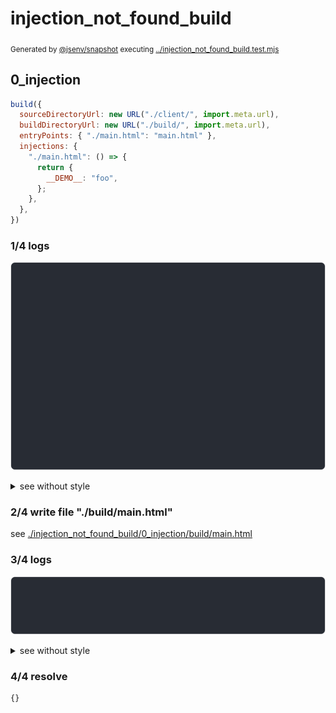 # injection_not_found_build

<sub>
  Generated by <a href="https://github.com/jsenv/core/tree/main/packages/independent/snapshot">@jsenv/snapshot</a> executing <a href="../injection_not_found_build.test.mjs">../injection_not_found_build.test.mjs</a>
</sub>

## 0_injection

```js
build({
  sourceDirectoryUrl: new URL("./client/", import.meta.url),
  buildDirectoryUrl: new URL("./build/", import.meta.url),
  entryPoints: { "./main.html": "main.html" },
  injections: {
    "./main.html": () => {
      return {
        __DEMO__: "foo",
      };
    },
  },
})
```

### 1/4 logs

![img](injection_not_found_build/0_injection/log_group.svg)

<details>
  <summary>see without style</summary>

```console

build "./main.html"
⠋ generate source graph
placeholder "__DEMO__" not found in base/client/main.html.
--- suggestion a ---
Add "__DEMO__" in that file.
--- suggestion b ---
Fix eventual typo in "__DEMO__"?
--- suggestion c ---
Mark injection as optional using INJECTIONS.optional()

import { INJECTIONS } from "@jsenv/core";

return {
  "__DEMO__": INJECTIONS.optional("foo"),
}
✔ generate source graph (done in <X> second)
⠋ generate build graph
✔ generate build graph (done in <X> second)
⠋ write files in build directory

```

</details>


### 2/4 write file "./build/main.html"

see [./injection_not_found_build/0_injection/build/main.html](./injection_not_found_build/0_injection/build/main.html)

### 3/4 logs

![img](injection_not_found_build/0_injection/log_group_1.svg)

<details>
  <summary>see without style</summary>

```console
✔ write files in build directory (done in <X> second)
--- build files ---  
- html : 1 (304 B / 100 %)
- total: 1 (304 B / 100 %)
--------------------
```

</details>


### 4/4 resolve

```js
{}
```
